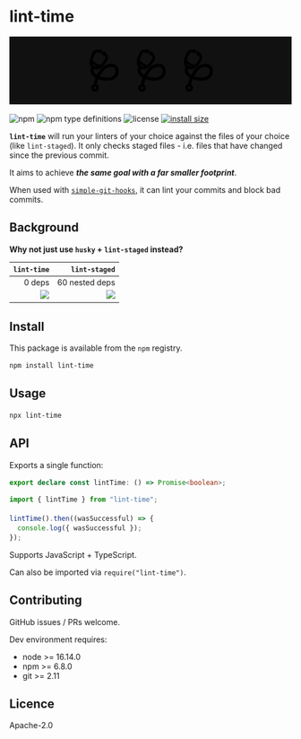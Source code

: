 # lint-time

![banner](banner.svg)

![npm](https://img.shields.io/npm/v/lint-time)
![npm type definitions](https://img.shields.io/npm/types/lint-time)
![license](https://img.shields.io/npm/l/lint-time)
[![install size](https://packagephobia.com/badge?p=lint-time)](https://packagephobia.com/result?p=lint-time)

**`lint-time`** will run your linters of your choice against the files of your choice (like
`lint-staged`). It only checks staged files - i.e. files that have changed since the previous
commit.

It aims to achieve **_the same goal with a far smaller footprint_**.

When used with [`simple-git-hooks`](https://github.com/toplenboren/simple-git-hooks), it can lint
your commits and block bad commits.

## Background

**Why not just use `husky` + `lint-staged` instead?**

|                                      `lint-time` |                                      `lint-staged` |
| -----------------------------------------------: | -------------------------------------------------: |
|                                           0 deps |                                     60 nested deps |
| ![](https://packagephobia.com/badge?p=lint-time) | ![](https://packagephobia.com/badge?p=lint-staged) |

## Install

This package is available from the `npm` registry.

```sh
npm install lint-time
```

## Usage

```sh
npx lint-time
```

## API

Exports a single function:

```ts
export declare const lintTime: () => Promise<boolean>;
```

```ts
import { lintTime } from "lint-time";

lintTime().then((wasSuccessful) => {
  console.log({ wasSuccessful });
});
```

Supports JavaScript + TypeScript.

Can also be imported via `require("lint-time")`.

## Contributing

GitHub issues / PRs welcome.

Dev environment requires:

- node >= 16.14.0
- npm >= 6.8.0
- git >= 2.11

## Licence

Apache-2.0
